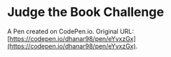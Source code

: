 # Judge the Book Challenge

A Pen created on CodePen.io. Original URL: [https://codepen.io/dhanar98/pen/eYvxzGx](https://codepen.io/dhanar98/pen/eYvxzGx).

